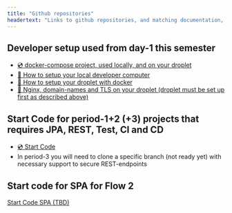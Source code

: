 ```yaml
---
title: "Github repositories"
headertext: "Links to github repositories, and matching documentation, used this semester"
---
```


## Developer setup used from day-1 this semester

- [:cd: docker-compose project, used locally, and on your droplet](https://github.com/Hartmannsolution/tomcat_mysql_nginx_docker.git)
- [:book: How to setup your local developer computer](https://docs.google.com/document/d/1RlAR3Ax-c3cpBrW2ez7NYAc8mrCJiRjAC3xdjjdi0Uc/edit?usp=sharing)
- [:book: How to setup your droplet with docker](https://docs.google.com/document/d/1aGEcD9Jv_uIUgOUnpYiCCxvxnPbkeoaO7Bf7b70lAfA/edit?usp=sharing)
- [:book: Nginx, domain-names and TLS on your droplet (droplet must be set up first as described above)](https://docs.google.com/document/d/1oGnmRWU0YVp6KD6QV7i2KKw0Co_L4xxYxNVpcuKGxCc/edit?usp=sharing)

## Start Code for period-1+2 (+3) projects that requires JPA, REST, Test, CI and CD

- [:cd: Start Code](https://github.com/dat3startcode/dat3-startcode)
- In period-3 you will need to clone a specific branch (not ready yet) with necessary support to secure REST-endpoints

## Start code for SPA for Flow 2

<!--[Start Code SPA (TBD)](https://github.com/Cphdat3sem2018f/code_simple_SPA)-->

[Start Code SPA (TBD)](#)
